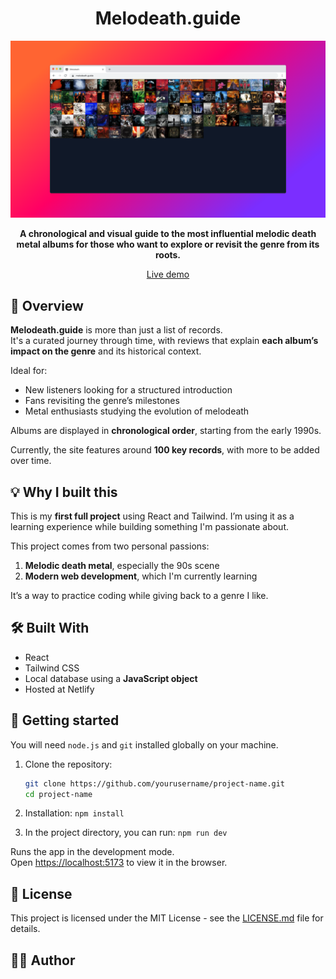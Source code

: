 <center>

# Melodeath.guide

![Melodeath.guide preview](./preview.png)

**A chronological and visual guide to the most influential melodic death metal albums for those who want to explore or revisit the genre from its roots.**

[Live demo](https://melodeath-guide.netlify.app/)

</center>


## 📖 Overview

**Melodeath.guide** is more than just a list of records.  
It's a curated journey through time, with reviews that explain **each album’s impact on the genre** and its historical context.

Ideal for:
- New listeners looking for a structured introduction
- Fans revisiting the genre’s milestones
- Metal enthusiasts studying the evolution of melodeath

Albums are displayed in **chronological order**, starting from the early 1990s.

Currently, the site features around **100 key records**, with more to be added over time.

## 💡 Why I built this
This is my **first full project** using React and Tailwind. I’m using it as a learning experience while building something I'm passionate about.

This project comes from two personal passions:

1. **Melodic death metal**, especially the 90s scene  
2. **Modern web development**, which I'm currently learning

It’s a way to practice coding while giving back to a genre I like.

## 🛠️ Built With

- React  
- Tailwind CSS
- Local database using a **JavaScript object**
- Hosted at Netlify

## 🚀 Getting started

You will need `node.js` and `git` installed globally on your machine.

1. Clone the repository:

   ```bash
   git clone https://github.com/yourusername/project-name.git
   cd project-name
   ```

2. Installation: `npm install`

3. In the project directory, you can run: `npm run dev`

Runs the app in the development mode.\
Open [https://localhost:5173](https://localhost:5173) to view it in the browser.

## 📄 License

This project is licensed under the MIT License - see the [LICENSE.md](https://github.com/leknod/melodeath-guide/blob/main/LICENSE) file for details.

## 🧑‍💻 Author